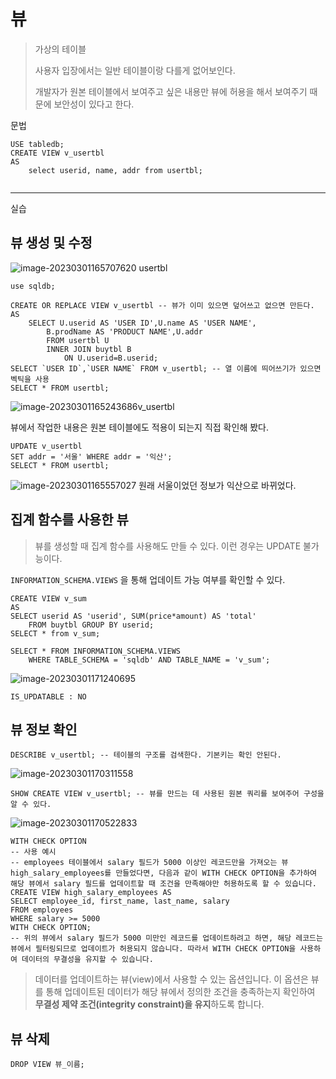 # 뷰

> 가상의 테이블
>
> 사용자 입장에서는 일반 테이블이랑 다를게 없어보인다.
>
> 개발자가 원본 테이블에서 보여주고 싶은 내용만 뷰에 허용을 해서 보여주기 때문에 
> 보안성이 있다고 한다.

문법

```mysql
USE tabledb;
CREATE VIEW v_usertbl
AS
	select userid, name, addr from usertbl;
	
```



---

실습



## 뷰 생성 및 수정

![image-20230301165707620](%EB%B7%B0.assets/image-20230301165707620.png) usertbl



```mysql
use sqldb;

CREATE OR REPLACE VIEW v_usertbl -- 뷰가 이미 있으면 덮어쓰고 없으면 만든다.
AS
	SELECT U.userid AS 'USER ID',U.name AS 'USER NAME', 
		B.prodName AS 'PRODUCT NAME',U.addr
		FROM usertbl U 
        INNER JOIN buytbl B
			ON U.userid=B.userid;
SELECT `USER ID`,`USER NAME` FROM v_usertbl; -- 열 이름에 띄어쓰기가 있으면 벡틱을 사용
SELECT * FROM usertbl;

```

![image-20230301165243686](%EB%B7%B0.assets/image-20230301165243686.png)v_usertbl

뷰에서 작업한 내용은 원본 테이블에도 적용이 되는지 직접 확인해 봤다.

```mysql
UPDATE v_usertbl
SET addr = '서울' WHERE addr = '익산';
SELECT * FROM usertbl;
```

![image-20230301165557027](%EB%B7%B0.assets/image-20230301165557027.png) 원래 서울이었던 정보가 익산으로 바뀌었다.



## 집계 함수를 사용한 뷰 

>뷰를 생성할 때 집계 함수를 사용해도 만들 수 있다.
>이런 경우는 UPDATE 불가능이다.

`INFORMATION_SCHEMA.VIEWS` 을 통해 업데이트 가능 여부를 확인할 수 있다.

```mysql
CREATE VIEW v_sum
AS
SELECT userid AS 'userid', SUM(price*amount) AS 'total'
	FROM buytbl GROUP BY userid;
SELECT * from v_sum;

SELECT * FROM INFORMATION_SCHEMA.VIEWS
	WHERE TABLE_SCHEMA = 'sqldb' AND TABLE_NAME = 'v_sum';
```

![image-20230301171240695](%EB%B7%B0.assets/image-20230301171240695.png)

`IS_UPDATABLE : NO` 

## 뷰 정보 확인

```mysql
DESCRIBE v_usertbl; -- 테이블의 구조를 검색한다. 기본키는 확인 안된다.
```

![image-20230301170311558](%EB%B7%B0.assets/image-20230301170311558.png)



```mysql
SHOW CREATE VIEW v_usertbl; -- 뷰를 만드는 데 사용된 원본 쿼리를 보여주어 구성을 알 수 있다.
```

![image-20230301170522833](%EB%B7%B0.assets/image-20230301170522833.png)



```mysql
WITH CHECK OPTION
-- 사용 예시
-- employees 테이블에서 salary 필드가 5000 이상인 레코드만을 가져오는 뷰 high_salary_employees를 만들었다면, 다음과 같이 WITH CHECK OPTION을 추가하여 해당 뷰에서 salary 필드를 업데이트할 때 조건을 만족해야만 허용하도록 할 수 있습니다.
CREATE VIEW high_salary_employees AS
SELECT employee_id, first_name, last_name, salary
FROM employees
WHERE salary >= 5000
WITH CHECK OPTION;
-- 위의 뷰에서 salary 필드가 5000 미만인 레코드를 업데이트하려고 하면, 해당 레코드는 뷰에서 필터링되므로 업데이트가 허용되지 않습니다. 따라서 WITH CHECK OPTION을 사용하여 데이터의 무결성을 유지할 수 있습니다.
```

> 데이터를 업데이트하는 뷰(view)에서 사용할 수 있는 옵션입니다. 이 옵션은 뷰를 통해 업데이트된 데이터가 해당 뷰에서 정의한 조건을 충족하는지 확인하여 **무결성 제약 조건(integrity constraint)을 유지**하도록 합니다.



## 뷰 삭제

```mysql
DROP VIEW 뷰_이름;
```

